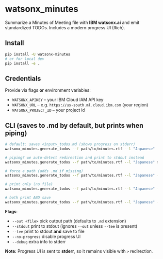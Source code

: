 # watsonx_minutes

Summarize a Minutes of Meeting file with **IBM watsonx.ai** and emit standardized TODOs.
Includes a modern progress UI (Rich).

## Install

```bash
pip install -U watsonx-minutes
# or for local dev
pip install -e .
```

## Credentials
Provide via flags **or** environment variables:

- `WATSONX_APIKEY` – your IBM Cloud IAM API key
- `WATSONX_URL` – e.g. `https://us-south.ml.cloud.ibm.com` (your region)
- `WATSONX_PROJECT_ID` – your project id

## CLI (saves to .md by default, but prints when piping)
```bash
# default: saves <input>_todos.md (shows progress on stderr)
watsonx_minutes.generate_todos --f path/to/minutes.rtf --l "Japanese"

# piping? we auto-detect redirection and print to stdout instead
watsonx_minutes.generate_todos --f path/to/minutes.rtf --l "Japanese" > todos.md

# force a path (adds .md if missing)
watsonx_minutes.generate_todos --f path/to/minutes.rtf --l "Japanese" --out ~/todos.md

# print only (no file)
watsonx_minutes.generate_todos --f path/to/minutes.rtf --l "Japanese" --stdout

# both print AND save
watsonx_minutes.generate_todos --f path/to/minutes.rtf --l "Japanese" --out ~/todos.md --tee
```

**Flags**:
- `--out <file>` pick output path (defaults to `.md` extension)
- `--stdout` print to stdout (ignores `--out` unless `--tee` is present)
- `--tee` print to stdout **and** save to file
- `--no-progress` disable progress UI
- `--debug` extra info to stderr

**Note:** Progress UI is sent to **stderr**, so it remains visible with `>` redirection.
